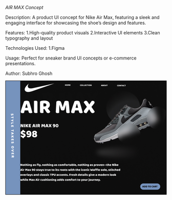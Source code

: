 *AIR MAX Concept*

Description:
A product UI concept for Nike Air Max, featuring a sleek and engaging interface for showcasing the shoe’s design and features.

Features:
1.High-quality product visuals
2.Interactive UI elements
3.Clean typography and layout

Technologies Used:
1.Figma


Usage:
Perfect for sneaker brand UI concepts or e-commerce presentations.

Author:
Subhro Ghosh

![Design Preview](./AIR-MAX.jpg)
